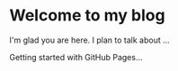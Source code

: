# Welcome to my blog

I'm glad you are here. I plan to talk about ...

Getting started with GitHub Pages...

